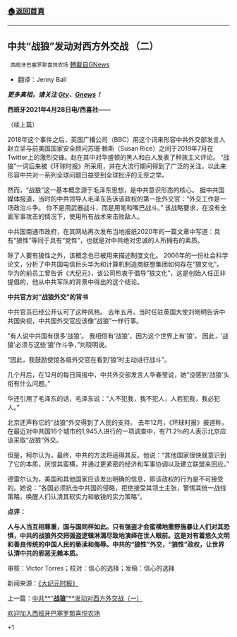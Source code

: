 ###  [:house:返回首頁](https://github.com/ourhimalayas/txt)
---

## 中共“战狼”发动对西方外交战 （二）
` 西班牙巴塞罗那喜悦农场` [轉載自GNews](https://gnews.org/zh-hans/1148115/)

- 翻译：Jenny Ball


***更多真相，请关注 [Gtv](https://gtv.org/)、[Gnews](https://gnews.org/)！***

**西班牙2021年4月28日电/西喜社——**

（续上篇）

2018年这个事件之后，英国广播公司（BBC）用这个词来形容中共外交部发言人赵立坚与前美国国家安全顾问苏珊·赖斯（Susan Rice）之间于2019年7月在Twitter上的激烈交锋。赵在其中对华盛顿的黑人和白人发表了种族主义评论。 “战狼”一词后来被《环球时报》所采用，并在大流行期间得到了广泛的关注，以此来形容中共对一系列全球问题日益受到全球批评的无奈之举。

然而，“战狼”这一基本概念源于毛泽东思想，是中共意识形态的核心。 据中共国媒体报道，当时的中共领导人毛泽东告诉该政权的第一批外交官：“外交工作是一场政治斗争。 你不是用武器战斗，而是用笔和嘴巴战斗。” 该战略要求，在没有全面军事攻击的情况下，使用所有战术来击败敌人。

中共国南通市政府，在其网站再次发布当地报纸2020年的一篇文章中写道：具有“狼性”等同于具有“党性”，也就是对中共绝对忠诚的人所拥有的素质。

除了人要有狼性之外，该概念也已被用来描述制度文化。 2006年的一份社会科学论文，分析了中共国电信巨头华为和计算机制造商联想集团如何存在“狼文化”。 华为的前员工曾告诉《大纪元》，该公司热衷于倡导“狼文化”，这是创始人任正非提倡的，他从中共军队的背景中得出的这个结论。

**中共官方对“战狼外交”的背书**

中共官员已经公开认可了这种风格。 去年五月，当时任驻英国大使刘晓明告诉中共国央视，中共国外交官应该像“战狼”一样行事。

“有人说中共国有很多‘战狼’。 我相信有‘战狼’，因为这个世界上有‘狼’。 因此，‘战狼’必须与这些‘狼’作斗争，”刘晓明说。

“因此，我鼓励使馆各级外交官在看到‘狼’时主动进行战斗”。

几个月后，在12月的每日简报中，中共外交部发言人华春莹说，她“没感到‘战狼’头衔有什么问题。”

华还引用了毛泽东的话，毛泽东说：“人不犯我，我不犯人，人若犯我，我必犯人。”

北京还声称它的“战狼”外交得到了人民的支持。 去年12月，《环球时报》报道称，在最近对中共国16个城市的1,945人进行的一项调查中，有71.2％的人表示北京应该采取“战狼”外交。

但是，柯尔认为，最终，中共的方法将适得其反。他说：“其他国家很快就意识到了它的本质，厌恨其蛮横，并通过更紧密的经济和军事协调以及建立联盟来回应。”

德雷尔认为，美国和其他国家应该发出明确的信息，即该政权的行为是不可接受的。她说：“各国必须抗击中共国的侵略，拒绝接受其领土主张，警惕其统一战线策略，唤醒人们认清其软实力和敏锐的实力策略”。

**点评：**

**人与人当互相尊重，国与国同样如此。只有强盗才会蛮横地撒野施暴让人们对其恐惧，中共的战狼外交把强盗逻辑淋漓尽致地演绎在世人眼前。这是对有着悠久文明和善良传统的中国人民的亵渎和侮辱。中共的“狼性”外交，“狼性”政权，让世界认清中共的邪恶无赖本质。**

审核：Victor Torres；校对：信心的选择；发稿：信心的选择

新闻来源：[《大纪元时报》](https://www.theepochtimes.com/mkt_morningbrief/chinas-wolf-warrior-diplomats-fighting-political-warfare-against-the-west_3793100.html?utm_source=Morningbrief&amp;utm_medium=email&amp;utm_campaign=mb-2021-04-28&amp;mktids=de3c2ceb70718dcbdf132cf2c1f08347&amp;est=vDteSlPfBiSvefANGGNW18uc%252B%252FNZISCoGwhE1vN3paFAiEuKeCVgufsjyfc9uOBQtdt%252F1Q%253D%253D)

上一篇：[中共**“**战狼**”**发动对西方外交战（一）](https://gnews.org/zh-hans/1148080/)

[欢迎加入西班牙巴塞罗那喜悦农场](https://discord.com/invite/WPy8Qp7)

+1

